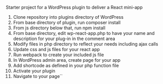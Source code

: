 Starter project for a WordPress plugin to deliver a React mini-app

1. Clone repository into plugins directory of WordPress
2. From base directory of plugin, run composer install
3. From js directory below that, run npm install
4. From base directory, edit wp-react-app.php to have your name and description for your plug-in in the comment area
5. Modify files in php directory to reflect your needs including ajax calls
6. Update css and js files for your react app
7. Run webpack to create your included js file
8. In WordPress admin area, create page for your app
9. Add shortcode as defined in your php function file
10. Activate your plugin
11. Navigate to your page``
